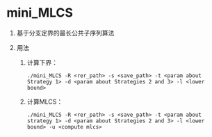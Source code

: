 # mini_MLCS

1. 基于分支定界的最长公共子序列算法

2. 用法

   1. 计算下界：

      `./mini_MLCS -R <rer_path> -s <save_path> -t <param about Strategy 1> -d <param about Strategies 2 and 3> -l <lower bound>`

   2. 计算MLCS：

      `./mini_MLCS -R <rer_path> -s <save_path> -t <param about strategy 1> -d <param about Strategies 2 and 3> -l <lower bound> -u <compute mlcs>`

   